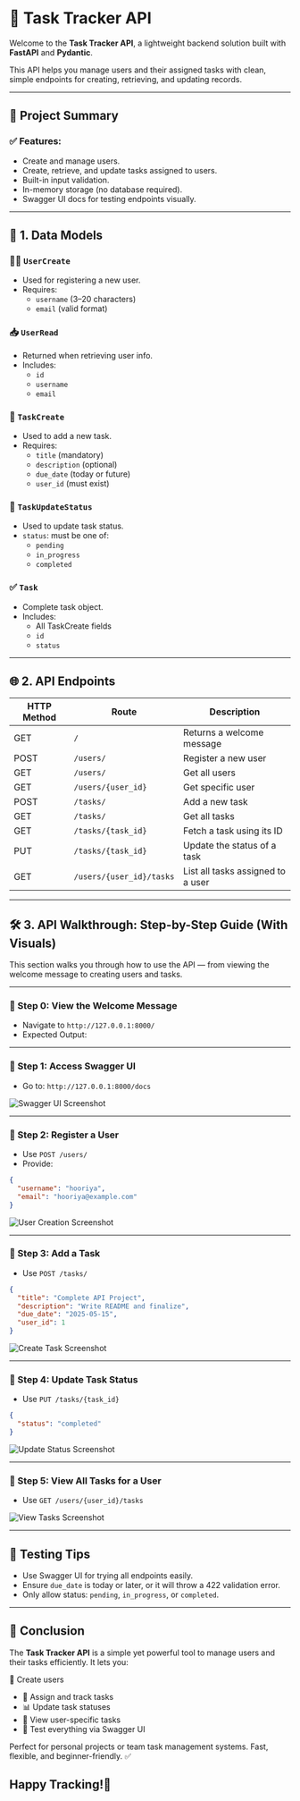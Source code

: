 
# 📌 Task Tracker API

Welcome to the **Task Tracker API**, a lightweight backend solution built with **FastAPI** and **Pydantic**.

This API helps you manage users and their assigned tasks with clean, simple endpoints for creating, retrieving, and updating records.

---

## 🚀 Project Summary

### ✅ Features:
- Create and manage users.
- Create, retrieve, and update tasks assigned to users.
- Built-in input validation.
- In-memory storage (no database required).
- Swagger UI docs for testing endpoints visually.

---

## 🧩 1. Data Models

### 🧑‍💻 `UserCreate`
- Used for registering a new user.
- Requires:
  - `username` (3–20 characters)
  - `email` (valid format)

### 📥 `UserRead`
- Returned when retrieving user info.
- Includes:
  - `id`
  - `username`
  - `email`

### 📝 `TaskCreate`
- Used to add a new task.
- Requires:
  - `title` (mandatory)
  - `description` (optional)
  - `due_date` (today or future)
  - `user_id` (must exist)

### 🔁 `TaskUpdateStatus`
- Used to update task status.
- `status`: must be one of:
  - `pending`
  - `in_progress`
  - `completed`

### ✅ `Task`
- Complete task object.
- Includes:
  - All TaskCreate fields
  - `id`
  - `status`

---

## 🌐 2. API Endpoints

| HTTP Method | Route                    | Description                             |
|-------------|--------------------------|-----------------------------------------|
| GET         | `/`                      | Returns a welcome message               |
| POST        | `/users/`                | Register a new user                     |
| GET         | `/users/`                | Get all users                           |
| GET         | `/users/{user_id}`       | Get specific user                       |
| POST        | `/tasks/`                | Add a new task                          |
| GET         | `/tasks/`                | Get all tasks                           |
| GET         | `/tasks/{task_id}`       | Fetch a task using its ID               |
| PUT         | `/tasks/{task_id}`       | Update the status of a task             |
| GET         | `/users/{user_id}/tasks` | List all tasks assigned to a user       |

---

## 🛠️ 3. API Walkthrough: Step-by-Step Guide (With Visuals)

This section walks you through how to use the API — from viewing the welcome message to creating users and tasks.

---

### 🔹 Step 0: View the Welcome Message

- Navigate to `http://127.0.0.1:8000/`
- Expected Output:
  


---

### 🔹 Step 1: Access Swagger UI

- Go to: `http://127.0.0.1:8000/docs`

![Swagger UI Screenshot](screenshots/swagger.png)

---

### 🔹 Step 2: Register a User

- Use `POST /users/`
- Provide:
```json
{
  "username": "hooriya",
  "email": "hooriya@example.com"
}
```
![User Creation Screenshot](screenshots/create_user.png)

---

### 🔹 Step 3: Add a Task

- Use `POST /tasks/`
```json
{
  "title": "Complete API Project",
  "description": "Write README and finalize",
  "due_date": "2025-05-15",
  "user_id": 1
}
```
![Create Task Screenshot](screenshots/create_task.png)

---

### 🔹 Step 4: Update Task Status

- Use `PUT /tasks/{task_id}`
```json
{
  "status": "completed"
}
```
![Update Status Screenshot](screenshots/update_status.png)

---

### 🔹 Step 5: View All Tasks for a User

- Use `GET /users/{user_id}/tasks`

![View Tasks Screenshot](screenshots/view_tasks.png)

---

## 🧪 Testing Tips

- Use Swagger UI for trying all endpoints easily.
- Ensure `due_date` is today or later, or it will throw a 422 validation error.
- Only allow status: `pending`, `in_progress`, or `completed`.

---


## 🎯 Conclusion
The **Task Tracker API** is a simple yet powerful tool to manage users and their tasks efficiently.
It lets you:

👥 Create users
- 📝 Assign and track tasks
- 📊 Update task statuses
- 🔗 View user-specific tasks
- 🧪 Test everything via Swagger UI

Perfect for personal projects or team task management systems.
Fast, flexible, and beginner-friendly. ✅

Happy Tracking!🚀
---
